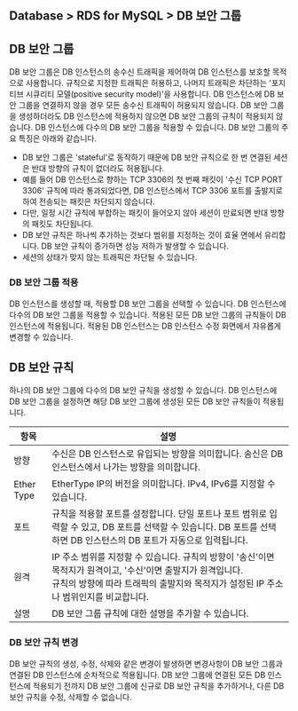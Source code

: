 ## Database > RDS for MySQL > DB 보안 그룹

## DB 보안 그룹

DB 보안 그룹은 DB 인스턴스의 송수신 트래픽을 제어하여 DB 인스턴스를 보호할 목적으로 사용합니다. 규칙으로 지정한 트래픽은 허용하고, 나머지 트래픽은 차단하는 '포지티브 시큐리티 모델(positive security model)'을 사용합니다. DB 인스턴스에 DB 보안 그룹을 연결하지 않을 경우 모든 송수신 트래픽이 허용되지 않습니다. DB 보안 그룹을 생성하더라도 DB 인스턴스에 적용하지 않으면 DB 보안 그룹의 규칙이 적용되지 않습니다. DB 인스턴스에 다수의 DB 보안 그룹을 적용할 수 있습니다. DB 보안 그룹의 주요 특징은 아래와 같습니다.

* DB 보안 그룹은 'stateful'로 동작하기 때문에 DB 보안 규칙으로 한 번 연결된 세션은 반대 방향의 규칙이 없더라도 허용됩니다.
* 예를 들어 DB 인스턴스로 향하는 TCP 3306의 첫 번째 패킷이 '수신 TCP PORT 3306' 규칙에 따라 통과되었다면, DB 인스턴스에서 TCP 3306 포트를 출발지로 하여 전송되는 패킷은 차단되지 않습니다.
* 다만, 일정 시간 규칙에 부합하는 패킷이 들어오지 않아 세션이 만료되면 반대 방향의 패킷도 차단됩니다.
* DB 보안 규칙은 하나씩 추가하는 것보다 범위를 지정하는 것이 효율 면에서 유리합니다. DB 보안 규칙이 증가하면 성능 저하가 발생할 수 있습니다.
* 세션의 상태가 맞지 않는 트래픽은 차단될 수 있습니다.

### DB 보안 그룹 적용

DB 인스턴스를 생성할 때, 적용할 DB 보안 그룹을 선택할 수 있습니다. DB 인스턴스에 다수의 DB 보안 그룹을 적용할 수 있습니다. 적용된 모든 DB 보안 그룹의 규칙들이 DB 인스턴스에 적용됩니다. 적용된 DB 인스턴스는 DB 인스턴스 수정 화면에서 자유롭게 변경할 수 있습니다.

## DB 보안 규칙

하나의 DB 보안 그룹에 다수의 DB 보안 규칙을 생성할 수 있습니다. DB 인스턴스에 DB 보안 그룹을 설정하면 해당 DB 보안 그룹에 생성된 모든 DB 보안 규칙들이 적용됩니다.

| 항목         | 설명                                                                                                                       |
|------------|--------------------------------------------------------------------------------------------------------------------------|
| 방향         | 수신은 DB 인스턴스로 유입되는 방향을 의미합니다. 송신은 DB 인스턴스에서 나가는 방향을 의미합니다.                                                                |
| Ether Type | EtherType IP의 버전을 의미합니다. IPv4, IPv6를 지정할 수 있습니다.                                                                         |
| 포트         | 규칙을 적용할 포트를 설정합니다. 단일 포트나 포트 범위로 입력할 수 있고, DB 포트를 선택할 수 있습니다. DB 포트를 선택하면 DB 인스턴스의 DB 포트가 자동으로 입력됩니다.                    |
| 원격         | IP 주소 범위를 지정할 수 있습니다. 규칙의 방향이 '송신'이면 목적지가 원격이고, '수신'이면 출발지가 원격입니다.<br/>규칙의 방향에 따라 트래픽의 출발지와 목적지가 설정된 IP 주소나 범위인지를 비교합니다. |
| 설명         | DB 보안 그룹 규칙에 대한 설명을 추가할 수 있습니다.                                                                                          |

### DB 보안 규칙 변경

DB 보안 규칙의 생성, 수정, 삭제와 같은 변경이 발생하면 변경사항이 DB 보안 그룹과 연결된 DB 인스턴스에 순차적으로 적용됩니다. DB 보안 그룹에 연결된 모든 DB 인스턴스에 적용되기 전까지 DB 보안 그룹에 신규로 DB 보안 규칙을 추가하거나, 다른 DB 보안 규칙을 수정, 삭제할 수 없습니다.